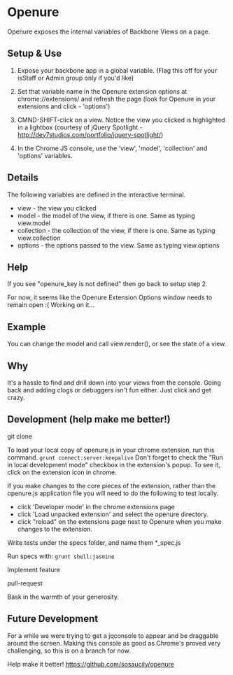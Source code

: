 Openure
================================
Openure exposes the internal variables of Backbone Views on a page.


Setup & Use
-------------------------

1. Expose your backbone app in a global variable. (Flag this off for your isStaff or Admin group only if you'd like)

2. Set that variable name in the Openure extension options at chrome://extensions/ and refresh the page (look for Openure in your extensions and click - 'options')

3. CMND-SHIFT-click on a view.  Notice the view you clicked is highlighted in a lightbox (courtesy of jQuery Spotlight - http://dev7studios.com/portfolio/jquery-spotlight/)

4. In the Chrome JS console, use the 'view', 'model', 'collection' and 'options' variables.


Details
-------------------------
The following variables are defined in the interactive terminal.

* view - the view you clicked
* model - the model of the view, if there is one. Same as typing view.model
* collection - the collection of the view, if there is one.  Same as typing view.collection
* options - the options passed to the view.  Same as typing view.options

Help
-------------------------
If you see "openure_key is not defined" then go back to setup step 2.

For now, it seems like the Openure Extension Options window needs to remain open :(  Working on it...

Example
-------------------------
You can change the model and call view.render(), or see the state of a view.


Why
-------------------------
It's a hassle to find and drill down into your views from the console.  Going back and adding clogs or debuggers isn't fun either.  Just click and get crazy.

Development (help make me better!)
-------------------------
git clone

To load your local copy of openure.js in your chrome extension, run this command.
```grunt connect:server:keepalive```
Don't forget to check the "Run in local development mode" checkbox in the extension's popup.
To see it, click on the extension icon in chrome.

If you make changes to the core pieces of the extension, rather than the openure.js application file
you will need to do the following to test locally.

* click 'Developer mode' in the chrome extensions page
* click 'Load unpacked extension' and select the openure directory.
* click "reload" on the extensions page next to Openure when you make changes to the extension.

Write tests under the specs folder, and name them *_spec.js

Run specs with:
```grunt shell:jasmine```

Implement feature

pull-request

Bask in the warmth of your generosity. 

Future Development
-------------------------
For a while we were trying to get a jqconsole to appear and be draggable around the screen.  Making this console as good as Chrome's proved very challenging, so this is on a branch for now.

Help make it better!  https://github.com/sosaucily/openure
